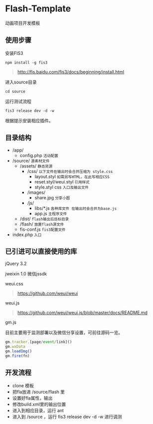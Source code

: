 # Flash-Template
动画项目开发模板


## 使用步骤

安装FIS3

```
npm install -g fis3
```
> http://fis.baidu.com/fis3/docs/beginning/install.html

 进入source目录
```
cd source
```
运行测试流程
```
fis3 release dev -d -w
```
根据提示安装相应插件。


## 目录结构

 - /app/
    - config.php `活动配置`
- /source/ `源素材文件`
    - /assets/ `静态资源`
        - /css/  `以下文件在输出时会合并压缩为 style.css`
            - layout.styl `如需另写HTML，在此写相应CSS`
            - reset.styl/weui.styl `引用样式`
            - style.styl css `入口及输出文件`
        - /images/
            - share.jpg `分享小图`
        - /js/
            - libs/\*.js `各种库文件 在输出时会合并为base.js`
            - app.js `主程序文件`
    - /dist/   `flash输出后目标目录`
    - /flash/ `放置flash源文件`
    - fis-conf.js `fis3配置文件`
- index.php `入口`

## 已引进可以直接使用的库
jQuery 3.2

jweixin 1.0 微信jssdk

weui.css
> https://github.com/weui/weui

weui.js
> https://github.com/weui/weui.js/blob/master/docs/README.md

gm.js

目前主要用于监测部署以及微信分享设置，可前往源码一览。

```javascript
gm.tracker.[page/event/link]()
gm.wxData
gm.loadImg()
gm.fire(fn)
```

## 开发流程
- clone 模板
- 把fla放进 /source/flash 里
- 设置好fla属性，输出
- 修改build.xml里的输出位置
- 进入到相应目录，运行 ant
- 进入到 /source ，运行 fis3 release dev -d -w 进行调测
